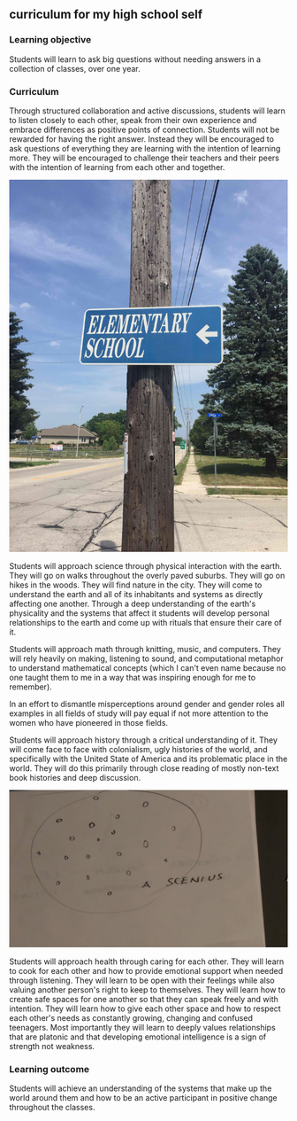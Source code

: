 
## curriculum for my high school self

### Learning objective 
Students will learn to ask big questions without needing answers in a collection of classes, over one year. 

### Curriculum
Through structured collaboration and active discussions, students will learn to listen closely to each other, speak from their own experience and embrace differences as positive points of connection. Students will not be rewarded for having the right answer. Instead they will be encouraged to ask questions of everything they are learning with the intention of learning more. They will be encouraged to challenge their teachers and their peers with the intention of learning from each other and together.

![Photo of a sign for an elementary school with an arrow point towards the road, not the school](img/school.jpg)

Students will approach science through physical interaction with the earth. They will go on walks throughout the overly paved suburbs. They will go on hikes in the woods. They will find nature in the city. They will come to understand the earth and all of its inhabitants and systems as directly affecting one another. Through a deep understanding of the earth's physicality and the systems that affect it students will develop personal relationships to the earth and come up with rituals that ensure their care of it. 


Students will approach math through knitting, music, and computers. They will rely heavily on making, listening to sound, and computational metaphor to understand mathematical concepts (which I can't even name because no one taught them to me in a way that was inspiring enough for me to remember).

In an effort to dismantle misperceptions around gender and gender roles all examples in all fields of study will pay equal if not more attention to the women who have pioneered in those fields.

Students will approach history through a critical understanding of it. They will come face to face with colonialism, ugly histories of the world, and specifically with the United State of America and its problematic place in the world. They will do this primarily through close reading of mostly non-text book histories and deep discussion.

![Brian Eno's drawing of a scenius, a communal form of genius](img/scenius.jpg)

Students will approach health through caring for each other. They will learn to cook for each other and how to provide emotional support when needed through listening. They will learn to be open with their feelings while also valuing another person's right to keep to themselves. They will learn how to create safe spaces for one another so that they can speak freely and with intention. They will learn how to give each other space and how to respect each other's needs as constantly growing, changing and confused teenagers. Most importantly they will learn to deeply values relationships that are platonic and that developing emotional intelligence is a sign of strength not weakness.


### Learning outcome
Students will achieve an understanding of the systems that make up the world around them and how to be an active participant in positive change throughout the classes.
